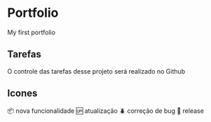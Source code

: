 # Portfolio

My first portfolio

## Tarefas

O controle das tarefas desse projeto será realizado no Github

## Icones

:package: nova funcionalidade
:up: atualização
:beetle: correção de bug
:checkered_flag: release
